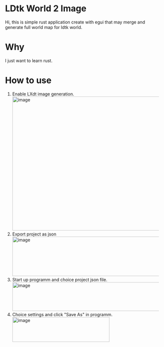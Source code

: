 # LDtk World 2 Image
Hi, this is simple rust application create with egui that may merge and generate full world map for ldtk world.
# Why
I just want to learn rust.
# How to use
1) Enable LXdt image generation. <br/>
<img width="844" height="438" alt="image" src="https://github.com/user-attachments/assets/bb3393ba-dc9b-42ed-93ad-35fb3866e6fa" /> <br/>
2) Export project as json <br/>
<img width="860" height="129" alt="image" src="https://github.com/user-attachments/assets/1af8f0b0-1dab-495a-a157-e2e6536591bd" /> <br/>
3) Start up programm and choice project json file. <br/>
<img width="763" height="94" alt="image" src="https://github.com/user-attachments/assets/d09cbe45-ddc7-487e-aa14-fc72448ca4bf" /> <br/>
4) Choice settings and click "Save As" in programm. <br/>
<img width="318" height="81" alt="image" src="https://github.com/user-attachments/assets/8e06e4ab-e4db-4412-91f8-c54e8691b31c" /> <br/>
